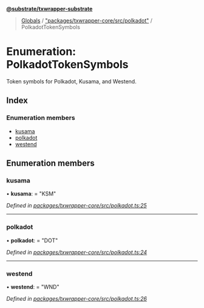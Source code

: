**[@substrate/txwrapper-substrate](../README.md)**

> [Globals](../globals.md) / ["packages/txwrapper-core/src/polkadot"](../modules/_packages_txwrapper_core_src_polkadot_.md) / PolkadotTokenSymbols

# Enumeration: PolkadotTokenSymbols

Token symbols for Polkadot, Kusama, and Westend.

## Index

### Enumeration members

* [kusama](_packages_txwrapper_core_src_polkadot_.polkadottokensymbols.md#kusama)
* [polkadot](_packages_txwrapper_core_src_polkadot_.polkadottokensymbols.md#polkadot)
* [westend](_packages_txwrapper_core_src_polkadot_.polkadottokensymbols.md#westend)

## Enumeration members

### kusama

•  **kusama**:  = "KSM"

*Defined in [packages/txwrapper-core/src/polkadot.ts:25](https://github.com/paritytech/txwrapper-core/blob/95825c7/packages/txwrapper-core/src/polkadot.ts#L25)*

___

### polkadot

•  **polkadot**:  = "DOT"

*Defined in [packages/txwrapper-core/src/polkadot.ts:24](https://github.com/paritytech/txwrapper-core/blob/95825c7/packages/txwrapper-core/src/polkadot.ts#L24)*

___

### westend

•  **westend**:  = "WND"

*Defined in [packages/txwrapper-core/src/polkadot.ts:26](https://github.com/paritytech/txwrapper-core/blob/95825c7/packages/txwrapper-core/src/polkadot.ts#L26)*
